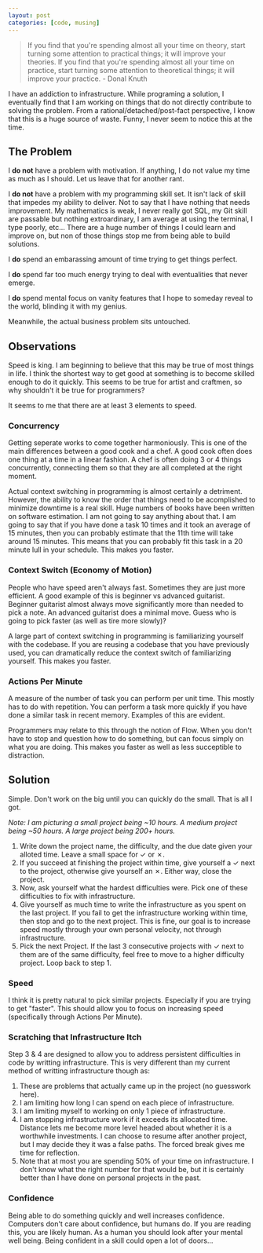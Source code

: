 ```yaml
---
layout: post
categories: [code, musing]
---
```


> If you find that you're spending almost all your time on theory, start turning some attention to practical things; it will improve your theories. If you find that you're spending almost all your time on practice, start turning some attention to theoretical things; it will improve your practice. - Donal Knuth

I have an addiction to infrastructure. While programing a solution, I eventually find that I am working on things that do not directly contribute to solving the problem. From a rational/detached/post-fact perspective, I know that this is a huge source of waste. Funny, I never seem to notice this at the time.

## The Problem

I **do not** have a problem with motivation. If anything, I do not value my time as much as I should. Let us leave that for another rant.

I **do not** have a problem with my programming skill set. It isn't lack of skill that impedes my ability to deliver. Not to say that I have nothing that needs improvement. My mathematics is weak, I never really got SQL, my Git skill are passable but nothing extroardinary, I am average at using the terminal, I type poorly, etc... There are a huge number of things I could learn and improve on, but non of those things stop me from being able to build solutions.

I **do** spend an embarassing amount of time trying to get things perfect.

I **do** spend far too much energy trying to deal with eventualities that never emerge.

I **do** spend mental focus on vanity features that I hope to someday reveal to the world, blinding it with my genius.

Meanwhile, the actual business problem sits untouched.


## Observations

Speed is king. I am beginning to believe that this may be true of most things in life. I think the shortest way to get good at something is to become skilled enough to do it quickly. This seems to be true for artist and craftmen, so why shouldn't it be true for programmers?

It seems to me that there are at least 3 elements to speed.

### Concurrency
Getting seperate works to come together harmoniously. This is one of the main differences between a good cook and a chef. A good cook often does one thing at a time in a linear fashion. A chef is often doing 3 or 4 things concurrently, connecting them so that they are all completed at the right moment.

Actual context switching in programming is almost certainly a detriment. However, the ability to know the order that things need to be acomplished to minimize downtime is a real skill. Huge numbers of books have been written on software estimation. I am not going to say anything about that. I am going to say that if you have done a task 10 times and it took an average of 15 minutes, then you can probably estimate that the 11th time will take around 15 minutes. This means that you can probably fit this task in a 20 minute lull in your schedule. This makes you faster.

### Context Switch (Economy of Motion)
People who have speed aren't always fast. Sometimes they are just more efficient. A good example of this is beginner vs advanced guitarist. Beginner guitarist almost always move significantly more than needed to pick a note. An advanced guitarist does a minimal move. Guess who is going to pick faster (as well as tire more slowly)?

A large part of context switching in programming is familiarizing yourself with the codebase. If you are reusing a codebase that you have previously used, you can dramatically reduce the context switch of familiarizing yourself. This makes you faster.

### Actions Per Minute
A measure of the number of task you can perform per unit time. This mostly has to do with repetition. You can perform a task more quickly if you have done a similar task in recent memory. Examples of this are evident.

Programmers may relate to this through the notion of Flow. When you don't have to stop and question how to do something, but can focus simply on what you are doing. This makes you faster as well as less succeptible to distraction.

## Solution

Simple. Don't work on the big until you can quickly do the small. That is all I got.

*Note: I am picturing a small project being ~10 hours. A medium project being ~50 hours. A large project being 200+ hours.*

1. Write down the project name, the difficulty, and the due date given your alloted time. Leave a small space for &#x2713; or &#x2717;.
2.  If you succeed at finishing the project within time, give yourself a &#x2713; next to the project, otherwise give yourself an &#x2717;. Either way, close the project.
3. Now, ask yourself what the hardest difficulties were. Pick one of these difficulties to fix with infrastructure.
4. Give yourself as much time to write the infrastructure as you spent on the last project. If you fail to get the infrastructure working within time, then stop and go to the next project. This is fine, our goal is to increase speed mostly through your own personal velocity, not through infrastructure.
5. Pick the next Project. If the last 3 consecutive projects with &#x2713; next to them are of the same difficulty, feel free to move to a higher difficulty project. Loop back to step 1.


### Speed
I think it is pretty natural to pick similar projects. Especially if you are trying to get "faster". This should allow you to focus on increasing speed (specifically through Actions Per Minute).

### Scratching that Infrastructure Itch
Step 3 & 4 are designed to allow you to address persistent difficulties in code by writting infrastructure. This is very different than my current method of writting infrastructure though as:

1. These are problems that actually came up in the project (no guesswork here).
2. I am limiting how long I can spend on each piece of infrastructure.
3. I am limiting myself to working on only 1 piece of infrastructure.
4. I am stopping infrastructure work if it exceeds its allocated time. Distance lets me become more level headed about whether it is a worthwhile investments. I can choose to resume after another project, but I may decide they it was a false paths. The forced break gives me time for reflection.
5. Note that at most you are spending 50% of your time on infrastructure. I don't know what the right number for that would be, but it is certainly better than I have done on personal projects in the past.

### Confidence
Being able to do something quickly and well increases confidence. Computers don't care about confidence, but humans do. If you are reading this, you are likely human. As a human you should look after your mental well being. Being confident in a skill could open a lot of doors...
